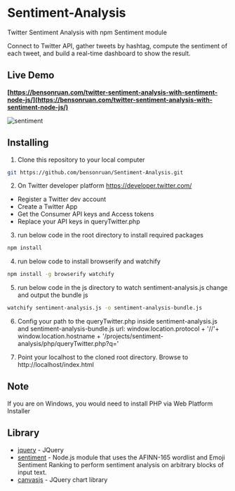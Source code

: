 # Sentiment-Analysis
Twitter Sentiment Analysis with npm Sentiment module 
 
Connect to Twitter API,  gather tweets by hashtag, compute the sentiment of each tweet, and build a real-time dashboard to show the result.

## Live Demo
**[https://bensonruan.com/twitter-sentiment-analysis-with-sentiment-node-js/](https://bensonruan.com/twitter-sentiment-analysis-with-sentiment-node-js/)**

![sentiment](https://bensonruan.com/wp-content/uploads/2019/10/twitter-sentiment-analysis.gif)


## Installing
1. Clone this repository to your local computer
``` bash
git https://github.com/bensonruan/Sentiment-Analysis.git
```

2. On Twitter developer platform https://developer.twitter.com/
* Register a Twitter dev account
* Create a Twitter App 
* Get the Consumer API keys and Access tokens
* Replace your API keys in queryTwitter.php

3. run below code in the root directory to install required packages
``` bash
npm install
```

4. run below code to install browserify and watchify
``` bash
npm install -g browserify watchify
```

5. run below code in the js directory to watch sentiment-analysis.js change and output the bundle js
``` bash
watchify sentiment-analysis.js -o sentiment-analysis-bundle.js
```

6. Config your path to the queryTwitter.php inside sentiment-analysis.js and sentiment-analysis-bundle.js
url: window.location.protocol + '//'+ window.location.hostname + '/projects/sentiment-analysis/php/queryTwitter.php?q='

7. Point your localhost to the cloned root directory. Browse to http://localhost/index.html 


## Note
If you are on Windows, you would need to install PHP via Web Platform Installer

## Library
* [jquery](https://code.jquery.com/jquery-3.3.1.min.js) - JQuery
* [sentiment](https://www.npmjs.com/package/sentiment) - Node.js module that uses the AFINN-165 wordlist and Emoji Sentiment Ranking to perform sentiment analysis on arbitrary blocks of input text.
* [canvasjs](https://canvasjs.com/jquery-charts/) - JQuery chart library
